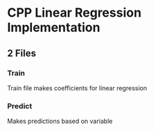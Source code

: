 # CPP Linear Regression Implementation

## 2 Files

### Train
Train file makes coefficients for linear regression

### Predict
Makes predictions based on variable 
